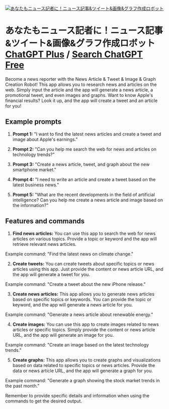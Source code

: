
[![あなたもニュース記者に！ニュース記事&ツイート&画像&グラフ作成ロボット](https://files.oaiusercontent.com/file-5kykzWRPJpxFPGYtqWAKEv65?se=2123-10-18T11%3A49%3A08Z&sp=r&sv=2021-08-06&sr=b&rscc=max-age%3D31536000%2C%20immutable&rscd=attachment%3B%20filename%3DDALL%25C2%25B7E%25202023-11-11%252019.48.43%2520-%2520A%2520professional%2520Caucasian%2520female%2520reporter%2520presenting%2520the%2520news.%2520She%2520stands%2520confidently%2520in%2520front%2520of%2520a%2520generic%2520news%2520studio%2520background%252C%2520devoid%2520of%2520any%2520speci.png&sig=A6jhjl9SXxilF4NUspSU7J9Ln/Rr5WuCJopPDrjuCuI%3D)](https://chat.openai.com/g/g-HR6in7fJW-anatamoniyusuji-zhe-ni-niyusuji-shi-tuito-hua-xiang-gurahuzuo-cheng-robotuto)

# あなたもニュース記者に！ニュース記事&ツイート&画像&グラフ作成ロボット [ChatGPT Plus](https://chat.openai.com/g/g-HR6in7fJW-anatamoniyusuji-zhe-ni-niyusuji-shi-tuito-hua-xiang-gurahuzuo-cheng-robotuto) / [Search ChatGPT Free](https://gptcall.net/index.html#/?search=%E3%81%82%E3%81%AA%E3%81%9F%E3%82%82%E3%83%8B%E3%83%A5%E3%83%BC%E3%82%B9%E8%A8%98%E8%80%85%E3%81%AB%EF%BC%81%E3%83%8B%E3%83%A5%E3%83%BC%E3%82%B9%E8%A8%98%E4%BA%8B%26%E3%83%84%E3%82%A4%E3%83%BC%E3%83%88%26%E7%94%BB%E5%83%8F%26%E3%82%B0%E3%83%A9%E3%83%95%E4%BD%9C%E6%88%90%E3%83%AD%E3%83%9C%E3%83%83%E3%83%88)

Become a news reporter with the News Article & Tweet & Image & Graph Creation Robot! This app allows you to research news and articles on the web. Simply input the article and the app will generate a news article, a promotional tweet, and even images and graphs. Want to know Apple's financial results? Look it up, and the app will create a tweet and an article for you!

## Example prompts

1. **Prompt 1:** "I want to find the latest news articles and create a tweet and image about Apple's earnings."

2. **Prompt 2:** "Can you help me search the web for news and articles on technology trends?"

3. **Prompt 3:** "Create a news article, tweet, and graph about the new smartphone market."

4. **Prompt 4:** "I need to write an article and create a tweet based on the latest business news."

5. **Prompt 5:** "What are the recent developments in the field of artificial intelligence? Can you help me create a news article and image based on the information?"

## Features and commands

1. **Find news articles:** You can use this app to search the web for news articles on various topics. Provide a topic or keyword and the app will retrieve relevant news articles.

Example command: "Find the latest news on climate change."

2. **Create tweets:** You can create tweets about specific topics or news articles using this app. Just provide the content or news article URL, and the app will generate a tweet for you.

Example command: "Create a tweet about the new iPhone release."

3. **Create news articles:** This app allows you to generate news articles based on specific topics or keywords. You can provide the topic or keyword, and the app will generate a news article for you.

Example command: "Generate a news article about renewable energy."

4. **Create images:** You can use this app to create images related to news articles or specific topics. Simply provide the content or news article URL, and the app will generate an image for you.

Example command: "Create an image based on the latest technology trends."

5. **Create graphs:** This app allows you to create graphs and visualizations based on data related to specific topics or news articles. Provide the data or news article URL, and the app will generate a graph for you.

Example command: "Generate a graph showing the stock market trends in the past month."

Remember to provide specific details and information when using the commands to get the desired output.


